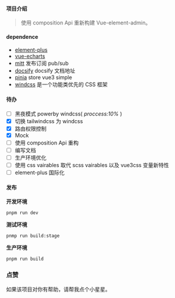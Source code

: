 #### 项目介绍

> 使用 composition Api 重新构建 Vue-element-admin。

#### dependence

- [element-plus](https://element-plus.gitee.io/zh-CN/)
- [vue-echarts](github.com/ecomfe/vue-echarts)
- [mitt](github.com/developit/mitt) 发布订阅 pub/sub
- [docsify](https://docsify.js.org/#/) docsify 文档地址
- [pinia](https://github.com/posva/pinia) store vue3 simple
- [windcss](https://windicss.org/) 是一个功能类优先的 CSS 框架

#### 待办

- [ ] 黑夜模式 powerby windcss( _proccess:10%_ )
- [x] 切换 tailwindcss 为 windcss
- [x] 路由权限控制
- [x] Mock
- [ ] 使用 composition Api 重构
- [ ] 编写文档
- [ ] 生产环境优化
- [ ] 使用 css vairables 取代 scss vairables 以及 vue3css 变量新特性
- [ ] element-plus 国际化

#### 发布

**开发环境**

```
pnpm run dev
```

**测试环境**

```
pnmp run build:stage
```

**生产环境**

```
pnpm run build
```

### 点赞

如果该项目对你有帮助，请帮我点个小星星。
